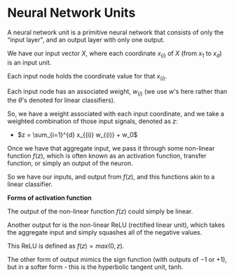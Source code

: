 # Neural Network Units

A neural network unit is a primitive neural network that consists of only the “input layer", and an output layer with only one output.

We have our input vector $X$, where each coordinate $x_{(i)}$ of $X$ (from $x_1$ to $x_d$) is an input unit.

Each input node holds the coordinate value for that $x_{(i)}$.

Each input node has an associated weight, $w_{(i)}$ (we use $w$'s here rather than the $θ$'s denoted for linear classifiers).

So, we have a weight associated with each input coordinate, and we take a weighted combination of those input signals, denoted as $z$:

- $z = \sum_{i=1}^{d} x_{(i)} w_{(i)} + w_0$

Once we have that aggregate input, we pass it through some non-linear function $f(z)$, which is often known as an activation function, transfer function, or simply an output of the neuron.

So we have our inputs, and output from $f(z)$, and this functions akin to a linear classifier.

**Forms of activation function**

The output of the non-linear function $f(z)$ could simply be linear.

Another output for is the non-linear ReLU (rectified linear unit), which takes the aggregate input and simply squashes all of the negative values.

This ReLU is defined as $f(z) = max(0, z)$.

The other form of output mimics the sign function (with outputs of $-1$ or $+1$), but in a softer form - this is the hyperbolic tangent unit, tanh.
